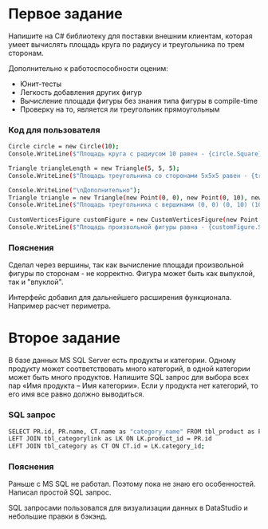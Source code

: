 
# Первое задание
Напишите на C# библиотеку для поставки внешним клиентам, которая умеет вычислять площадь круга по радиусу и треугольника по трем сторонам. 

Дополнительно к работоспособности оценим:
- Юнит-тесты
- Легкость добавления других фигур
- Вычисление площади фигуры без знания типа фигуры в compile-time
- Проверку на то, является ли треугольник прямоугольным

### Код для пользователя
```bash
Circle circle = new Circle(10);
Console.WriteLine($"Площадь круга с радиусом 10 равен - {circle.Square}");

Triangle triangleLength = new Triangle(5, 5, 5);
Console.WriteLine($"Площадь треугольника со сторонами 5х5х5 равен - {triangleLength.Square}, и он " + (triangleLength.isRightTriangle()?"":"НЕ ") + "прямоугольный");

Console.WriteLine("\nДополнительно");
Triangle triangle = new Triangle(new Point(0, 0), new Point(0, 10), new Point(10, 0));
Console.WriteLine($"Площадь треугольника с вершинами (0, 0) (0, 10) (10, 0) равен - {triangle.Square}, и он " + (triangle.isRightTriangle() ? "" : "НЕ ") + "прямоугольный");
			
CustomVerticesFigure customFigure = new CustomVerticesFigure(new Point[] { new Point(0, 0), new Point(0, 10), new Point(10, 0), new Point(10,-10), new Point(-10, -10) });
Console.WriteLine($"Площадь произвольной фигуры равна - {customFigure.Square}");
```

### Пояснения
Сделал через вершины, так как вычисление площади произвольной фигуры по сторонам - не корректно. Фигура может быть как выпуклой, так и "впуклой".

Интерфейс добавил для дальнейшего расширения функционала. Например расчет периметра.


# Второе задание
В базе данных MS SQL Server есть продукты и категории. Одному продукту может соответствовать много категорий, в одной категории может быть много продуктов. Напишите SQL запрос для выбора всех пар «Имя продукта – Имя категории». Если у продукта нет категорий, то его имя все равно должно выводиться.

### SQL запрос
```bash
SELECT PR.id, PR.name, CT.name as "category_name" FROM tbl_product as PR
LEFT JOIN tbl_categorylink as LK ON LK.product_id = PR.id
LEFT JOIN tbl_category as CT ON CT.id = LK.category_id;
```

### Пояснения
Раньше с MS SQL не работал. Поэтому пока не знаю его особенностей. Написал простой SQL запрос. 

SQL запросами пользовался для визуализации данных в DataStudio и небольшие правки в бэкэнд.
